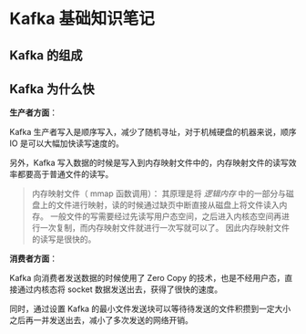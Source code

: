 # Kafka 基础知识笔记

## Kafka 的组成



## Kafka 为什么快

**生产者方面**：

Kafka 生产者写入是顺序写入，减少了随机寻址，对于机械硬盘的机器来说，顺序 IO 是可以大幅加快读写速度的。

另外，Kafka 写入数据的时候是写入到内存映射文件中的，内存映射文件的读写效率都要高于普通文件的读写。

> 内存映射文件（ mmap 函数调用）：
> 其原理是将 *逻辑内存* 中的一部分与磁盘上的文件进行映射，读的时候通过缺页中断直接从磁盘上将文件读入内存。
> 一般文件的写需要经过先读写用户态空间，之后进入内核态空间再进行一次复制，而内存映射文件就进行一次写就可以了。
> 因此内存映射文件的读写是很快的。

**消费者方面**：

Kafka 向消费者发送数据的时候使用了 Zero Copy 的技术，也是不经用户态，直接通过内核态将 socket 数据发送出去，获得了很快的速度。

同时，通过设置 Kafka 的最小文件发送块可以等待待发送的文件积攒到一定大小之后再一并发送出去，减小了多次发送的网络开销。
